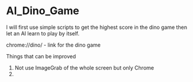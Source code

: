 # AI_Dino_Game
I will first use simple scripts to get the highest score in the dino game then let an AI learn to play by itself. 

chrome://dino/ - link for the dino game


Things that can be improved 

1. Not use ImageGrab of the whole screen but only Chrome
2. 